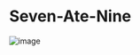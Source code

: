 # Seven-Ate-Nine

![image](https://user-images.githubusercontent.com/76453820/104235901-81432700-540a-11eb-82dd-55622dd1c014.png)
